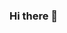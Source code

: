 ### Hi there 👋

<!--
**kotonn/kotonn** is a ✨ _special_ ✨ repository because its `README.md` (this file) appears on your GitHub profile.

Here are some ideas to get you started:

[![hogehoge's github stats](https://github-readme-stats.vercel.app/api?username=kotonn&hide=contribs&count_private=true&show_icons=true&theme=tokyonight)](https://github.com/kotonn/)

[![Top used Langs](https://github-readme-stats.vercel.app/api/top-langs/?username=kotonn&layout=compact&theme=tokyonight)](https://github.com/kotonn/)
-->
